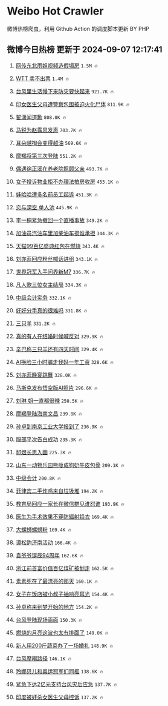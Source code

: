 # Weibo Hot Crawler 



微博热榜爬虫，利用 Github Action 的调度脚本更新 BY PHP 


## 微博今日热榜 更新于 2024-09-07 12:17:41 
1. [网传东北雨姐视频造假塌房](https://s.weibo.com/weibo?q=%23%E7%BD%91%E4%BC%A0%E4%B8%9C%E5%8C%97%E9%9B%A8%E5%A7%90%E8%A7%86%E9%A2%91%E9%80%A0%E5%81%87%E5%A1%8C%E6%88%BF%23&t=31&band_rank=1&Refer=top) `1.5M 🔥` 

1. [WTT 卖不出票](https://s.weibo.com/weibo?q=WTT%20%E5%8D%96%E4%B8%8D%E5%87%BA%E7%A5%A8&t=31&band_rank=2&Refer=top) `1.4M 🔥` 

1. [台风里生活慢下来防灾要快起来](https://s.weibo.com/weibo?q=%23%E5%8F%B0%E9%A3%8E%E9%87%8C%E7%94%9F%E6%B4%BB%E6%85%A2%E4%B8%8B%E6%9D%A5%E9%98%B2%E7%81%BE%E8%A6%81%E5%BF%AB%E8%B5%B7%E6%9D%A5%23&t=31&band_rank=3&Refer=top) `921.7K 🔥` 

1. [印女医生父母遭警察包围被迫火化尸体](https://s.weibo.com/weibo?q=%23%E5%8D%B0%E5%A5%B3%E5%8C%BB%E7%94%9F%E7%88%B6%E6%AF%8D%E9%81%AD%E8%AD%A6%E5%AF%9F%E5%8C%85%E5%9B%B4%E8%A2%AB%E8%BF%AB%E7%81%AB%E5%8C%96%E5%B0%B8%E4%BD%93%23&t=31&band_rank=4&Refer=top) `811.9K 🔥` 

1. [翟潇闻道歉](https://s.weibo.com/weibo?q=%E7%BF%9F%E6%BD%87%E9%97%BB%E9%81%93%E6%AD%89&t=31&band_rank=5&Refer=top) `808.0K 🔥` 

1. [马锐为赵露思发声](https://s.weibo.com/weibo?q=%23%E9%A9%AC%E9%94%90%E4%B8%BA%E8%B5%B5%E9%9C%B2%E6%80%9D%E5%8F%91%E5%A3%B0%23&t=31&band_rank=6&Refer=top) `703.7K 🔥` 

1. [耳朵越掏会变得越油](https://s.weibo.com/weibo?q=%23%E8%80%B3%E6%9C%B5%E8%B6%8A%E6%8E%8F%E4%BC%9A%E5%8F%98%E5%BE%97%E8%B6%8A%E6%B2%B9%23&t=31&band_rank=7&Refer=top) `569.6K 🔥` 

1. [摩羯将第三次登陆](https://s.weibo.com/weibo?q=%23%E6%91%A9%E7%BE%AF%E5%B0%86%E7%AC%AC%E4%B8%89%E6%AC%A1%E7%99%BB%E9%99%86%23&t=31&band_rank=8&Refer=top) `551.2K 🔥` 

1. [偶遇徐正溪在养老院照顾父亲](https://s.weibo.com/weibo?q=%23%E5%81%B6%E9%81%87%E5%BE%90%E6%AD%A3%E6%BA%AA%E5%9C%A8%E5%85%BB%E8%80%81%E9%99%A2%E7%85%A7%E9%A1%BE%E7%88%B6%E4%BA%B2%23&t=31&band_rank=9&Refer=top) `493.7K 🔥` 

1. [女子投诉物业拒不办理法拍房收房](https://s.weibo.com/weibo?q=%23%E5%A5%B3%E5%AD%90%E6%8A%95%E8%AF%89%E7%89%A9%E4%B8%9A%E6%8B%92%E4%B8%8D%E5%8A%9E%E7%90%86%E6%B3%95%E6%8B%8D%E6%88%BF%E6%94%B6%E6%88%BF%23&t=31&band_rank=10&Refer=top) `453.1K 🔥` 

1. [娃哈哈遭多名前员工起诉](https://s.weibo.com/weibo?q=%23%E5%A8%83%E5%93%88%E5%93%88%E9%81%AD%E5%A4%9A%E5%90%8D%E5%89%8D%E5%91%98%E5%B7%A5%E8%B5%B7%E8%AF%89%23&t=31&band_rank=11&Refer=top) `451.3K 🔥` 

1. [恋与深空 单人池](https://s.weibo.com/weibo?q=%E6%81%8B%E4%B8%8E%E6%B7%B1%E7%A9%BA%20%E5%8D%95%E4%BA%BA%E6%B1%A0&t=31&band_rank=12&Refer=top) `445.9K 🔥` 

1. [李一桐紧急撤回一个直播事故](https://s.weibo.com/weibo?q=%E6%9D%8E%E4%B8%80%E6%A1%90%E7%B4%A7%E6%80%A5%E6%92%A4%E5%9B%9E%E4%B8%80%E4%B8%AA%E7%9B%B4%E6%92%AD%E4%BA%8B%E6%95%85&t=31&band_rank=13&Refer=top) `349.2K 🔥` 

1. [加油员汽油车里加柴油车损谁承担](https://s.weibo.com/weibo?q=%23%E5%8A%A0%E6%B2%B9%E5%91%98%E6%B1%BD%E6%B2%B9%E8%BD%A6%E9%87%8C%E5%8A%A0%E6%9F%B4%E6%B2%B9%E8%BD%A6%E6%8D%9F%E8%B0%81%E6%89%BF%E6%8B%85%23&t=31&band_rank=14&Refer=top) `344.3K 🔥` 

1. [天猫99百亿盛典红包在燃烧](https://s.weibo.com/weibo?q=%23%E5%A4%A9%E7%8C%AB99%E7%99%BE%E4%BA%BF%E7%9B%9B%E5%85%B8%E7%BA%A2%E5%8C%85%E5%9C%A8%E7%87%83%E7%83%A7%23&t=31&band_rank=15&Refer=top) `343.4K 🔥` 

1. [刘亦菲回应粉丝喊话进组](https://s.weibo.com/weibo?q=%E5%88%98%E4%BA%A6%E8%8F%B2%E5%9B%9E%E5%BA%94%E7%B2%89%E4%B8%9D%E5%96%8A%E8%AF%9D%E8%BF%9B%E7%BB%84&t=31&band_rank=16&Refer=top) `343.1K 🔥` 

1. [世界冠军入手问界新M7](https://s.weibo.com/weibo?q=%23%E4%B8%96%E7%95%8C%E5%86%A0%E5%86%9B%E5%85%A5%E6%89%8B%E9%97%AE%E7%95%8C%E6%96%B0M7%23&t=31&band_rank=17&Refer=top) `336.7K 🔥` 

1. [凡人歌三位女主结局](https://s.weibo.com/weibo?q=%E5%87%A1%E4%BA%BA%E6%AD%8C%E4%B8%89%E4%BD%8D%E5%A5%B3%E4%B8%BB%E7%BB%93%E5%B1%80&t=31&band_rank=18&Refer=top) `334.3K 🔥` 

1. [中级会计实务](https://s.weibo.com/weibo?q=%E4%B8%AD%E7%BA%A7%E4%BC%9A%E8%AE%A1%E5%AE%9E%E5%8A%A1&t=31&band_rank=19&Refer=top) `332.1K 🔥` 

1. [好好分手真的很难吗](https://s.weibo.com/weibo?q=%23%E5%A5%BD%E5%A5%BD%E5%88%86%E6%89%8B%E7%9C%9F%E7%9A%84%E5%BE%88%E9%9A%BE%E5%90%97%23&t=31&band_rank=20&Refer=top) `331.8K 🔥` 

1. [三只羊](https://s.weibo.com/weibo?q=%E4%B8%89%E5%8F%AA%E7%BE%8A&t=31&band_rank=21&Refer=top) `331.2K 🔥` 

1. [真的有人在结婚时候喊反对](https://s.weibo.com/weibo?q=%E7%9C%9F%E7%9A%84%E6%9C%89%E4%BA%BA%E5%9C%A8%E7%BB%93%E5%A9%9A%E6%97%B6%E5%80%99%E5%96%8A%E5%8F%8D%E5%AF%B9&t=31&band_rank=22&Refer=top) `329.9K 🔥` 

1. [辛巴称三只羊还有四天时间](https://s.weibo.com/weibo?q=%23%E8%BE%9B%E5%B7%B4%E7%A7%B0%E4%B8%89%E5%8F%AA%E7%BE%8A%E8%BF%98%E6%9C%89%E5%9B%9B%E5%A4%A9%E6%97%B6%E9%97%B4%23&t=31&band_rank=23&Refer=top) `329.4K 🔥` 

1. [AI换脸三小时骗走我妈一年工资](https://s.weibo.com/weibo?q=%23AI%E6%8D%A2%E8%84%B8%E4%B8%89%E5%B0%8F%E6%97%B6%E9%AA%97%E8%B5%B0%E6%88%91%E5%A6%88%E4%B8%80%E5%B9%B4%E5%B7%A5%E8%B5%84%23&t=31&band_rank=24&Refer=top) `328.6K 🔥` 

1. [刘亦菲晚宴跳舞](https://s.weibo.com/weibo?q=%23%E5%88%98%E4%BA%A6%E8%8F%B2%E6%99%9A%E5%AE%B4%E8%B7%B3%E8%88%9E%23&t=31&band_rank=25&Refer=top) `328.0K 🔥` 

1. [马斯克发布悟空版AI照片](https://s.weibo.com/weibo?q=%23%E9%A9%AC%E6%96%AF%E5%85%8B%E5%8F%91%E5%B8%83%E6%82%9F%E7%A9%BA%E7%89%88AI%E7%85%A7%E7%89%87%23&t=31&band_rank=26&Refer=top) `296.6K 🔥` 

1. [刘琳 姐一直都很辣](https://s.weibo.com/weibo?q=%E5%88%98%E7%90%B3%20%E5%A7%90%E4%B8%80%E7%9B%B4%E9%83%BD%E5%BE%88%E8%BE%A3&t=31&band_rank=27&Refer=top) `250.5K 🔥` 

1. [摩羯登陆海南文昌](https://s.weibo.com/weibo?q=%23%E6%91%A9%E7%BE%AF%E7%99%BB%E9%99%86%E6%B5%B7%E5%8D%97%E6%96%87%E6%98%8C%23&t=31&band_rank=28&Refer=top) `239.8K 🔥` 

1. [孙卓到南京工业大学报到了](https://s.weibo.com/weibo?q=%23%E5%AD%99%E5%8D%93%E5%88%B0%E5%8D%97%E4%BA%AC%E5%B7%A5%E4%B8%9A%E5%A4%A7%E5%AD%A6%E6%8A%A5%E5%88%B0%E4%BA%86%23&t=31&band_rank=29&Refer=top) `236.9K 🔥` 

1. [服部平次告白成功](https://s.weibo.com/weibo?q=%23%E6%9C%8D%E9%83%A8%E5%B9%B3%E6%AC%A1%E5%91%8A%E7%99%BD%E6%88%90%E5%8A%9F%23&t=31&band_rank=30&Refer=top) `235.3K 🔥` 

1. [祁煜长思入画](https://s.weibo.com/weibo?q=%23%E7%A5%81%E7%85%9C%E9%95%BF%E6%80%9D%E5%85%A5%E7%94%BB%23&t=31&band_rank=31&Refer=top) `225.3K 🔥` 

1. [山东一动物乐园熊瘦成狗奶牛皮包骨](https://s.weibo.com/weibo?q=%23%E5%B1%B1%E4%B8%9C%E4%B8%80%E5%8A%A8%E7%89%A9%E4%B9%90%E5%9B%AD%E7%86%8A%E7%98%A6%E6%88%90%E7%8B%97%E5%A5%B6%E7%89%9B%E7%9A%AE%E5%8C%85%E9%AA%A8%23&t=31&band_rank=32&Refer=top) `209.1K 🔥` 

1. [中级会计](https://s.weibo.com/weibo?q=%E4%B8%AD%E7%BA%A7%E4%BC%9A%E8%AE%A1&t=31&band_rank=33&Refer=top) `200.8K 🔥` 

1. [菲律宾二手炸鸡来自垃圾堆](https://s.weibo.com/weibo?q=%E8%8F%B2%E5%BE%8B%E5%AE%BE%E4%BA%8C%E6%89%8B%E7%82%B8%E9%B8%A1%E6%9D%A5%E8%87%AA%E5%9E%83%E5%9C%BE%E5%A0%86&t=31&band_rank=34&Refer=top) `194.2K 🔥` 

1. [教育局回应一家长在微信群见谁怼谁](https://s.weibo.com/weibo?q=%23%E6%95%99%E8%82%B2%E5%B1%80%E5%9B%9E%E5%BA%94%E4%B8%80%E5%AE%B6%E9%95%BF%E5%9C%A8%E5%BE%AE%E4%BF%A1%E7%BE%A4%E8%A7%81%E8%B0%81%E6%80%BC%E8%B0%81%23&t=31&band_rank=35&Refer=top) `193.9K 🔥` 

1. [医生为手术效果不穿防辐射铅衣](https://s.weibo.com/weibo?q=%23%E5%8C%BB%E7%94%9F%E4%B8%BA%E6%89%8B%E6%9C%AF%E6%95%88%E6%9E%9C%E4%B8%8D%E7%A9%BF%E9%98%B2%E8%BE%90%E5%B0%84%E9%93%85%E8%A1%A3%23&t=31&band_rank=36&Refer=top) `169.4K 🔥` 

1. [大螺蛳螺蛳粉](https://s.weibo.com/weibo?q=%E5%A4%A7%E8%9E%BA%E8%9B%B3%E8%9E%BA%E8%9B%B3%E7%B2%89&t=31&band_rank=37&Refer=top) `169.4K 🔥` 

1. [谭松韵济南活动](https://s.weibo.com/weibo?q=%23%E8%B0%AD%E6%9D%BE%E9%9F%B5%E6%B5%8E%E5%8D%97%E6%B4%BB%E5%8A%A8%23&t=31&band_rank=38&Refer=top) `166.4K 🔥` 

1. [袁爷爷诞辰94周年](https://s.weibo.com/weibo?q=%23%E8%A2%81%E7%88%B7%E7%88%B7%E8%AF%9E%E8%BE%B094%E5%91%A8%E5%B9%B4%23&t=31&band_rank=39&Refer=top) `162.6K 🔥` 

1. [浙江前首富价值百亿煤矿被划走](https://s.weibo.com/weibo?q=%23%E6%B5%99%E6%B1%9F%E5%89%8D%E9%A6%96%E5%AF%8C%E4%BB%B7%E5%80%BC%E7%99%BE%E4%BA%BF%E7%85%A4%E7%9F%BF%E8%A2%AB%E5%88%92%E8%B5%B0%23&t=31&band_rank=40&Refer=top) `162.5K 🔥` 

1. [素素死在了最漂亮的那天](https://s.weibo.com/weibo?q=%E7%B4%A0%E7%B4%A0%E6%AD%BB%E5%9C%A8%E4%BA%86%E6%9C%80%E6%BC%82%E4%BA%AE%E7%9A%84%E9%82%A3%E5%A4%A9&t=31&band_rank=41&Refer=top) `160.1K 🔥` 

1. [女子在饭店被小叔子抽响亮耳光](https://s.weibo.com/weibo?q=%23%E5%A5%B3%E5%AD%90%E5%9C%A8%E9%A5%AD%E5%BA%97%E8%A2%AB%E5%B0%8F%E5%8F%94%E5%AD%90%E6%8A%BD%E5%93%8D%E4%BA%AE%E8%80%B3%E5%85%89%23&t=31&band_rank=42&Refer=top) `154.4K 🔥` 

1. [孙卓称来到梦开始的地方](https://s.weibo.com/weibo?q=%23%E5%AD%99%E5%8D%93%E7%A7%B0%E6%9D%A5%E5%88%B0%E6%A2%A6%E5%BC%80%E5%A7%8B%E7%9A%84%E5%9C%B0%E6%96%B9%23&t=31&band_rank=43&Refer=top) `154.2K 🔥` 

1. [台风登陆现场画面](https://s.weibo.com/weibo?q=%23%E5%8F%B0%E9%A3%8E%E7%99%BB%E9%99%86%E7%8E%B0%E5%9C%BA%E7%94%BB%E9%9D%A2%23&t=31&band_rank=44&Refer=top) `150.3K 🔥` 

1. [燃烧的月亮这波也太有排面了](https://s.weibo.com/weibo?q=%E7%87%83%E7%83%A7%E7%9A%84%E6%9C%88%E4%BA%AE%E8%BF%99%E6%B3%A2%E4%B9%9F%E5%A4%AA%E6%9C%89%E6%8E%92%E9%9D%A2%E4%BA%86&t=31&band_rank=45&Refer=top) `149.0K 🔥` 

1. [新人用200斤蔬菜办了一场婚礼](https://s.weibo.com/weibo?q=%23%E6%96%B0%E4%BA%BA%E7%94%A8200%E6%96%A4%E8%94%AC%E8%8F%9C%E5%8A%9E%E4%BA%86%E4%B8%80%E5%9C%BA%E5%A9%9A%E7%A4%BC%23&t=31&band_rank=46&Refer=top) `148.9K 🔥` 

1. [台风摩羯路径](https://s.weibo.com/weibo?q=%E5%8F%B0%E9%A3%8E%E6%91%A9%E7%BE%AF%E8%B7%AF%E5%BE%84&t=31&band_rank=47&Refer=top) `146.1K 🔥` 

1. [玲娜贝儿和奥运冠军们同框](https://s.weibo.com/weibo?q=%E7%8E%B2%E5%A8%9C%E8%B4%9D%E5%84%BF%E5%92%8C%E5%A5%A5%E8%BF%90%E5%86%A0%E5%86%9B%E4%BB%AC%E5%90%8C%E6%A1%86&t=31&band_rank=48&Refer=top) `138.6K 🔥` 

1. [紧急下达2亿元支持台风灾后应急](https://s.weibo.com/weibo?q=%23%E7%B4%A7%E6%80%A5%E4%B8%8B%E8%BE%BE2%E4%BA%BF%E5%85%83%E6%94%AF%E6%8C%81%E5%8F%B0%E9%A3%8E%E7%81%BE%E5%90%8E%E5%BA%94%E6%80%A5%23&t=31&band_rank=49&Refer=top) `137.7K 🔥` 

1. [印度被奸杀女医生父母控诉](https://s.weibo.com/weibo?q=%23%E5%8D%B0%E5%BA%A6%E8%A2%AB%E5%A5%B8%E6%9D%80%E5%A5%B3%E5%8C%BB%E7%94%9F%E7%88%B6%E6%AF%8D%E6%8E%A7%E8%AF%89%23&t=31&band_rank=50&Refer=top) `137.2K 🔥` 

